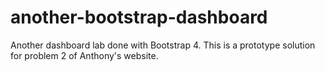 # another-bootstrap-dashboard
Another dashboard lab done with Bootstrap 4. This is a prototype solution for problem 2 of Anthony's website. 

